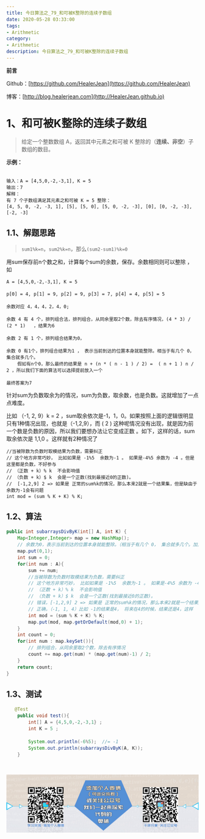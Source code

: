 ```yaml
---
title: 今日算法之_79_和可被K整除的连续子数组
date: 2020-05-28 03:33:00
tags: 
- Arithmetic
category: 
- Arithmetic
description: 今日算法之_79_和可被K整除的连续子数组
---
```


**前言**     

 Github：[https://github.com/HealerJean](https://github.com/HealerJean)         

 博客：[http://blog.healerjean.com](http://HealerJean.github.io)          



# 1、和可被K整除的连续子数组
> 给定一个整数数组 A，返回其中元素之和可被 K 整除的（**连续、非空**）子数组的数目。  

**示例：**

```

输入：A = [4,5,0,-2,-3,1], K = 5
输出：7
解释：
有 7 个子数组满足其元素之和可被 K = 5 整除：
[4, 5, 0, -2, -3, 1], [5], [5, 0], [5, 0, -2, -3], [0], [0, -2, -3], [-2, -3]
```



## 1.1、解题思路 

> `sum1%k=n`，`sum2%k=n`，那么`(sum2-sum1)%k=0`



用sum保存前n个数之和，计算每个sum的余数，保存。余数相同则可以整除 ， 如    

```
A = [4,5,0,-2,-3,1], K = 5    

p[0] = 4, p[1] = 9, p[2] = 9, p[3] = 7, p[4] = 4, p[5] = 5    

余数对应 4，4，4，2，4，0;       

余数 4 有 4 个，排列组合法，排列组合，从同余里取2个数，除去有序情况，(4 * 3) / (2 * 1)   ，结果为6       

余数 2 有 1 个，排列组合结果为0，

余数 0 有1个，排列组合结果为1 ， 表示当前到达的位置本身就能整除。相当于有几个 0， 集合就多几个。     
	假如有n个0，那么最终的结果是 n + (n * ( n - 1 ) / 2) =  ( n + 1 ) n / 2 ，所以我们下面的算法可以选择提前放入一个       

最终答案为7
```



针对sum为负数取余为的情况，sum为负数，取余数，也是负数。这就增加了一点点难度。     

比如 （-1, 2, 9）k = 2 ，sum取余依次是-1，1，0。如果按照上面的逻辑很明显只有1种情况出现，也就是（-1,2,9），而 ( 2 ) 这种呢情况没有出现，就是因为前一个数是负数的原因，所以我们要想办法让它变成正数 。如下，这样的话，sum取余依次是 1,1,0 。这样就有2种情况了  

```
//当被除数为负数时取模结果为负数，需要纠正
// 这个地方非常巧妙， 比如如果是 -1%5  余数为-1 。 如果是-4%5 余数为 -4 。但是这里都是负数，不好参与
// （正数 + k）% k  不会影响值
// （负数 + k）$ k  会是一个正数(找到最接近0的正数)。
//  [-1,2,9] 2 => 如果是 正常的sum%k的情况，那么本来2就是一个结果集，但是缺由于余数为-1会有问题
int mod = (sum % K + K) % K;
```





## 1.2、算法

```java
public int subarraysDivByK(int[] A, int K) {
    Map<Integer,Integer> map = new HashMap();
    // 余数为0，表示当前到达的位置本身就能整除。（相当于有几个 0， 集合就多几个。加入有n个0，那么最终的结果是 n + n(-1)/2 = n(n+1)/2 ，所以我们提前放入一个
    map.put(0,1);
    int sum = 0;
    for(int num : A){
        sum += num;
        //当被除数为负数时取模结果为负数，需要纠正
        // 这个地方非常巧妙， 比如如果是 -1%5  余数为-1 。 如果是-4%5 余数为 -4 。但是这里都是负数，不好参与
        // （正数 + k）% k  不会影响值
        // （负数 + k）$ k  会是一个正数(找到最接近0的正数)。
        // 错误，[-1,2,9] 2 => 如果是 正常的sum%k的情况，那么本来2就是一个结果集，但是缺由于余数为-1会有问题
        // 正确，（-1, 1, 4）比如 -1的结果是4， 将来在4的时候，结果还是4，这样 （1,4）就成为了一组
        int mod = (sum % K + K) % K;
        map.put(mod, map.getOrDefault(mod,0) + 1);
    }
    int count = 0;
    for(int num : map.keySet()){
        // 排列组合，从同余里取2个数，除去有序情况
        count += map.get(num) * (map.get(num)-1) / 2;
    }
    return count;
}
```




## 1.3、测试 

```java
   @Test
    public void test(){
        int[] A = {4,5,0,-2,-3,1} ;
        int K = 5 ;

        System.out.println(-6%5);  //= -1
        System.out.println(subarraysDivByK(A, K));
    }
```



​          

![ContactAuthor](https://raw.githubusercontent.com/HealerJean/HealerJean.github.io/master/assets/img/artical_bottom.jpg)



<link rel="stylesheet" href="https://unpkg.com/gitalk/dist/gitalk.css">

<script src="https://unpkg.com/gitalk@latest/dist/gitalk.min.js"></script> 
<div id="gitalk-container"></div>    
 <script type="text/javascript">
    var gitalk = new Gitalk({
		clientID: `1d164cd85549874d0e3a`,
		clientSecret: `527c3d223d1e6608953e835b547061037d140355`,
		repo: `HealerJean.github.io`,
		owner: 'HealerJean',
		admin: ['HealerJean'],
		id: 'EMjbpDeNFrSgfiZ5',
    });
    gitalk.render('gitalk-container');
</script> 


